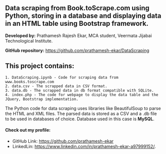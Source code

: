## Data scraping from Book.toScrape.com using Python, storing in a database and displaying data in an HTML table using Bootstrap framework.
**Developed by:** Prathamesh Rajesh Ekar, MCA student, Veermata Jijabai Technological Institute. 

**GitHub repository:**  https://github.com/prathamesh-ekar/DataScraping

## This project contains:
```
1. DataScraping.ipynb - Code for scraping data from www.books.toscrape.com
2. data.csv - The scrapped data in CSV format.
3. data.db - The scrapped data in db format compatible with SQLite.
4. index.php - The code for webpage to display the data table and the JQuery, Bootstrap implementation.
```

The Python code for data scraping uses libraries like BeautifulSoup to parse the HTML and XML files. The parsed data is stored as a CSV and a .db file to be used in databases of choice. Database used in this case is **MySQL**.

#### Check out my profile: 
* GitHub Link: https://github.com/prathamesh-ekar
* LinkedLin: https://www.linkedin.com/in/prathamesh-ekar-a97999152/.
